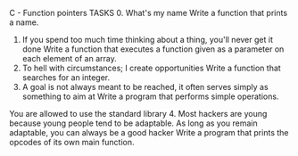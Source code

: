 C - Function pointers
TASKS
0. What's my name
Write a function that prints a name.
1. If you spend too much time thinking about a thing, you'll never get it done
Write a function that executes a function given as a parameter on each element of an array.
2. To hell with circumstances; I create opportunities
Write a function that searches for an integer.
3. A goal is not always meant to be reached, it often serves simply as something to aim at
Write a program that performs simple operations.

You are allowed to use the standard library
4. Most hackers are young because young people tend to be adaptable. As long as you remain adaptable, you can always be a good hacker
Write a program that prints the opcodes of its own main function.
